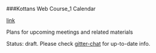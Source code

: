 ###Kottans Web Course_1 Calendar

[link](kottans.github.io/kottans-calendar)

Plans for upcoming meetings and related materials

Status: draft. Please check [gitter-chat](https://gitter.im/Kottans/Web_Course_1) for up-to-date info.
